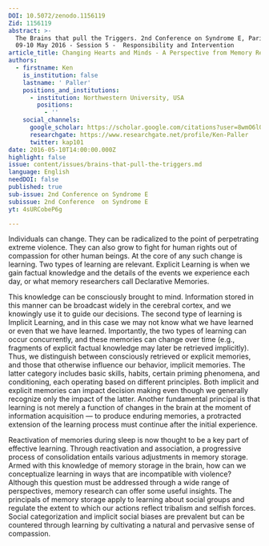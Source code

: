 ```yaml
---
DOI: 10.5072/zenodo.1156119
Zid: 1156119
abstract: >-
  The Brains that pull the Triggers. 2nd Conference on Syndrome E, Paris IAS,
  09-10 May 2016 - Session 5 -  Responsibility and Intervention
article_title: Changing Hearts and Minds - A Perspective from Memory Research
authors:
  - firstname: Ken
    is_institution: false
    lastname: ' Paller'
    positions_and_institutions:
      - institution: Northwestern University, USA
        positions:
          - ''
    social_channels:
      google_scholar: https://scholar.google.com/citations?user=8wmO6l0AAAAJ&hl=en
      researchgate: https://www.researchgate.net/profile/Ken-Paller
      twitter: kap101
date: 2016-05-10T14:00:00.000Z
highlight: false
issue: content/issues/brains-that-pull-the-triggers.md
language: English
needDOI: false
published: true
sub-issue: 2nd Conference on Syndrome E
subissue: 2nd Conference  on Syndrome E
yt: 4sURCobeP6g

---
```


Individuals can change. They can be radicalized to the point of perpetrating extreme violence. They can also grow to fight for human rights out of compassion for other human beings. At the core of any such change is learning. Two types of learning are relevant. Explicit Learning is when we gain factual knowledge and the details of the events we experience each day, or what memory researchers call Declarative Memories. 

This knowledge can be consciously brought to mind. Information stored in this manner can be broadcast widely in the cerebral cortex, and we knowingly use it to guide our decisions. The second type of learning is Implicit Learning, and in this case we may not know what we have learned or even that we have learned. Importantly, the two types of learning can occur concurrently, and these memories can change over time (e.g., fragments of explicit factual knowledge may later be retrieved implicitly). Thus, we distinguish between consciously retrieved or explicit memories, and those that otherwise influence our behavior, implicit memories. The latter category includes basic skills, habits, certain priming phenomena, and conditioning, each operating based on different principles. Both implicit and explicit memories can impact decision making even though we generally recognize only the impact of the latter. Another fundamental principal is that learning is not merely a function of changes in the brain at the moment of information acquisition — to produce enduring memories, a protracted extension of the learning process must continue after the initial experience. 

Reactivation of memories during sleep is now thought to be a key part of effective learning. Through reactivation and association, a progressive process of consolidation entails various adjustments in memory storage. Armed with this knowledge of memory storage in the brain, how can we conceptualize learning in ways that are incompatible with violence? Although this question must be addressed through a wide range of perspectives, memory research can offer some useful insights. The principals of memory storage apply to learning about social groups and regulate the extent to which our actions reflect tribalism and selfish forces. Social categorization and implicit social biases are prevalent but can be countered through learning by cultivating a natural and pervasive sense of compassion.

<Youtube yt="4sURCobeP6g" caption="Changing Hearts and Minds - A Perspective from Memory Research"></Youtube>